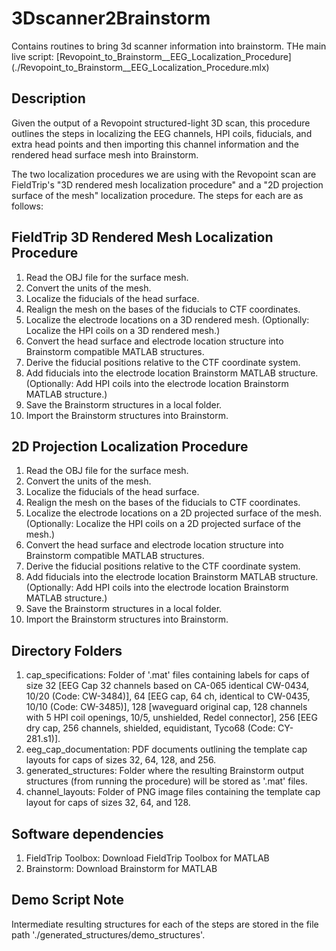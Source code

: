 # 3Dscanner2Brainstorm
Contains routines to bring 3d scanner information into brainstorm.
THe main live script: [Revopoint_to_Brainstorm__EEG_Localization_Procedure] (./Revopoint_to_Brainstorm__EEG_Localization_Procedure.mlx)

## Description
Given the output of a Revopoint structured-light 3D scan, this procedure outlines the steps in localizing the EEG channels, HPI coils, fiducials, and extra head points and then importing this channel information and the rendered head surface mesh into Brainstorm.

The two localization procedures we are using with the Revopoint scan are FieldTrip's "3D rendered mesh localization procedure" and a "2D projection surface of the mesh" localization procedure. The steps for each are as follows:
## FieldTrip 3D Rendered Mesh Localization Procedure
1. Read the OBJ file for the surface mesh.
2. Convert the units of the mesh.
3. Localize the fiducials of the head surface.
4. Realign the mesh on the bases of the fiducials to CTF coordinates.
5. Localize the electrode locations on a 3D rendered mesh. (Optionally: Localize the HPI coils on a 3D rendered mesh.)
6. Convert the head surface and electrode location structure into Brainstorm compatible MATLAB structures.
7. Derive the fiducial positions relative to the CTF coordinate system.
8. Add fiducials into the electrode location Brainstorm MATLAB structure. (Optionally: Add HPI coils into the electrode location Brainstorm MATLAB structure.)
9. Save the Brainstorm structures in a local folder.
10. Import the Brainstorm structures into Brainstorm.

## 2D Projection Localization Procedure
1. Read the OBJ file for the surface mesh.
2. Convert the units of the mesh.
3. Localize the fiducials of the head surface.
4. Realign the mesh on the bases of the fiducials to CTF coordinates.
5. Localize the electrode locations on a 2D projected surface of the mesh. (Optionally: Localize the HPI coils on a 2D projected surface of the mesh.)
6. Convert the head surface and electrode location structure into Brainstorm compatible MATLAB structures.
7. Derive the fiducial positions relative to the CTF coordinate system.
8. Add fiducials into the electrode location Brainstorm MATLAB structure. (Optionally: Add HPI coils into the electrode location Brainstorm MATLAB structure.)
9. Save the Brainstorm structures in a local folder.
9. Import the Brainstorm structures into Brainstorm.

## Directory Folders
1. cap_specifications: Folder of '.mat' files containing labels for caps of size 32 [EEG Cap 32 channels based on CA-065 identical CW-0434, 10/20 (Code: CW-3484)], 64 [EEG cap, 64 ch, identical to CW-0435, 10/10 (Code: CW-3485)], 128 [waveguard original cap, 128 channels with 5 HPI coil openings, 10/5, unshielded, Redel connector], 256 [EEG dry cap, 256 channels, shielded, equidistant, Tyco68 (Code: CY-281.s1)].
2. eeg_cap_documentation: PDF documents outlining the template cap layouts for caps of sizes 32, 64, 128, and 256.
3. generated_structures: Folder where the resulting Brainstorm output structures (from running the procedure) will be stored as '.mat' files.
4. channel_layouts: Folder of PNG image files containing the template cap layout for caps of sizes 32, 64, and 128.

## Software dependencies
1. FieldTrip Toolbox: Download FieldTrip Toolbox for MATLAB
2. Brainstorm: Download Brainstorm for MATLAB

## Demo Script Note
Intermediate resulting structures for each of the steps are stored in the file path './generated_structures/demo_structures'.